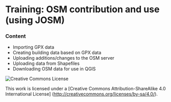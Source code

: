 # Training: OSM contribution and use (using JOSM)
### Content
* Importing GPX data
* Creating building data based on GPX data
* Uploading additions/changes to the OSM server
* Uploading data from Shapefiles 
* Downloading OSM data for use in QGIS

![](https://i.creativecommons.org/l/by-sa/4.0/88x31.png "Creative Commons License")

This work is licensed under a [Creative Commons Attribution-ShareAlike 4.0 International License] (http://creativecommons.org/licenses/by-sa/4.0/).